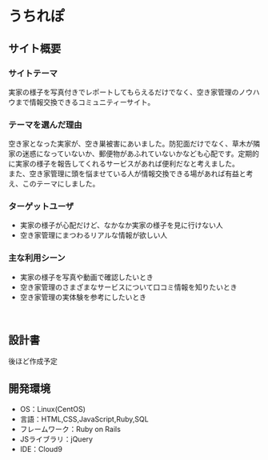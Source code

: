 # うちれぽ
## サイト概要
### サイトテーマ
 実家の様子を写真付きでレポートしてもらえるだけでなく、空き家管理のノウハウまで情報交換できるコミュニティーサイト。 
​
### テーマを選んだ理由
空き家となった実家が、空き巣被害にあいました。防犯面だけでなく、草木が隣家の迷惑になっていないか、郵便物があふれていないかなども心配です。定期的に実家の様子を報告してくれるサービスがあれば便利だなと考えました。<br>
また、空き家管理に頭を悩ませている人が情報交換できる場があれば有益と考え、このテーマにしました。
​
### ターゲットユーザ
  - 実家の様子が心配だけど、なかなか実家の様子を見に行けない人
  - 空き家管理にまつわるリアルな情報が欲しい人
​
### 主な利用シーン
  - 実家の様子を写真や動画で確認したいとき
  - 空き家管理のさまざまなサービスについて口コミ情報を知りたいとき
  - 空き家管理の実体験を参考にしたいとき

​
## 設計書
後ほど作成予定
​
## 開発環境
- OS：Linux(CentOS)
- 言語：HTML,CSS,JavaScript,Ruby,SQL
- フレームワーク：Ruby on Rails
- JSライブラリ：jQuery
- IDE：Cloud9
​
